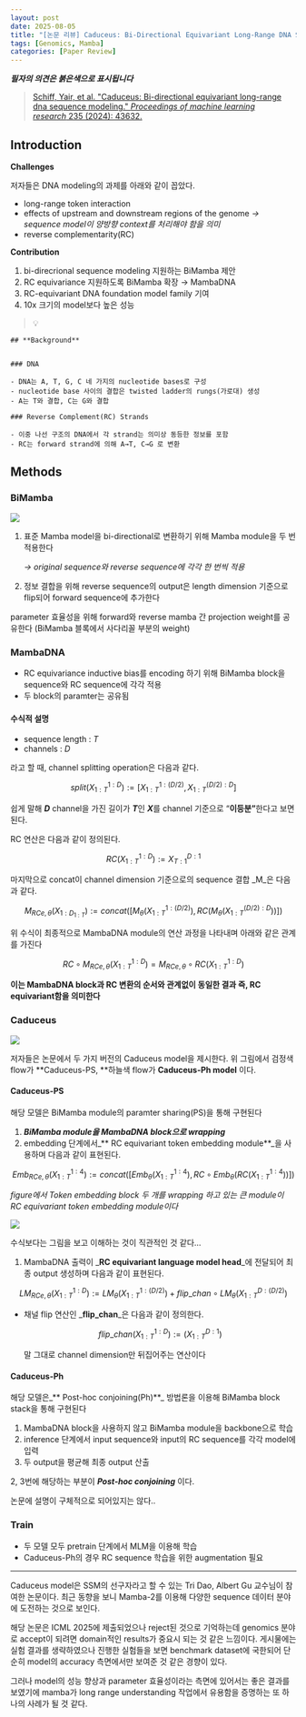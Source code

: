 ```yaml
---
layout: post
date: 2025-08-05
title: "[논문 리뷰] Caduceus: Bi-Directional Equivariant Long-Range DNA Sequence Modeling"
tags: [Genomics, Mamba]
categories: [Paper Review]
---
```


<span class="notion-red">_**필자의 의견은 붉은색으로 표시됩니다**_</span>


> [Schiff, Yair, et al. "Caduceus: Bi-directional equivariant long-range dna sequence modeling." ](https://pmc.ncbi.nlm.nih.gov/articles/PMC12189541/)[_Proceedings of machine learning research_](https://pmc.ncbi.nlm.nih.gov/articles/PMC12189541/)[ 235 (2024): 43632.](https://pmc.ncbi.nlm.nih.gov/articles/PMC12189541/)



## Introduction


**Challenges**


저자들은 DNA modeling의 과제를 아래와 같이 꼽았다.

- long-range token interaction
- effects of upstream and downstream regions of the genome 
_→ sequence model이 양방향 context를 처리해야 함을 의미_
- reverse complementarity(RC)

**Contribution**

1. bi-direcrional sequence modeling 지원하는 BiMamba 제안
1. RC equivariance 지원하도록 BiMamba 확장 → MambaDNA
1. RC-equivariant DNA foundation model family 기여
1. 10x 크기의 model보다 높은 성능

> 💡 


	## **Background**


	### DNA

	- DNA는 A, T, G, C 네 가지의 nucleotide bases로 구성
	- nucleotide base 사이의 결합은 twisted ladder의 rungs(가로대) 생성
	- A는 T와 결합, C는 G와 결합

	### Reverse Complement(RC) Strands

	- 이중 나선 구조의 DNA에서 각 strand는 의미상 동등한 정보를 포함
	- RC는 forward strand에 의해 A→T, C→G 로 변환


## Methods



### BiMamba


![](https://prod-files-secure.s3.us-west-2.amazonaws.com/542b861c-36a8-4051-84e5-8804b6728dba/2c247d59-7815-4980-99f0-8f0d21f445a7/image.png?X-Amz-Algorithm=AWS4-HMAC-SHA256&X-Amz-Content-Sha256=UNSIGNED-PAYLOAD&X-Amz-Credential=ASIAZI2LB4663FSXATCG%2F20250901%2Fus-west-2%2Fs3%2Faws4_request&X-Amz-Date=20250901T034423Z&X-Amz-Expires=3600&X-Amz-Security-Token=IQoJb3JpZ2luX2VjEKP%2F%2F%2F%2F%2F%2F%2F%2F%2F%2FwEaCXVzLXdlc3QtMiJIMEYCIQC4P2rOODKPfWaey3IZ3orRGxSD%2FBF0Z9QsX1RqOzSfawIhAMxJc1N4YWBfYSLJMbQT7ldXmGNifxYHn1Y5Df7dHJCuKogECPz%2F%2F%2F%2F%2F%2F%2F%2F%2F%2FwEQABoMNjM3NDIzMTgzODA1IgxbjYdOTtuHkHNHdTcq3AMALIXRSUR44%2BaF3YXikSyN%2FP7GO1j%2F3n%2FGN6Vv54eQ2%2FPZ56W4jOV5QIhd5dPtrn25CQGNs%2FLTANDcWE7VlVHNyNkARt4YDwjxPm7ezKiegTQ%2FAVi3mwRIORv6YeR3k9l7fg%2FKt36QbYXHPBpoRsyWuxzjIm6LT4J%2F%2BMYjKVQlgT%2Bt0VvfCWo6WfkcL3JG2viXpYmDmhBGbVah%2FUY8lA1ZJXGKdYfLvFUwByVwiU%2BXr%2BMNAslICG1lK1mD6zbC2Em2AC7CJ%2FEAOscDt80%2B%2BFXMazyFnieqiNdNUVTaqcn4Qvk5B5LOuhxbszaoVcBuh1r7JPKG4kRa5UTKWBJTonTNQrMJ1aCVaClIcodOmrcSJLQ%2BEytd84MytyeGUPTNY%2FSK%2FPLdeUCKFChKgSpuTFhebE0QR%2FXc4%2BcB4g7E7NXd%2Bbct1nVihP5Ao%2BUiQPBpfYsE3LfoUAu6S8%2BjFBDQOFFtxgxJiLfnw6cKth7VvaXLTUAXUUJJPKwhNrDZDT%2Fkliw3Oa1kDbJXBGQqwQsBcFm7XbAwpYIK%2FQmyRfHj6QLlZoMMkYPT3s%2BbaL7yY%2BzQb0Npw6kd1uP7I1XmF8PZ0DWsCafaa20A%2FQq3is6y%2BS57gB0LVaApSdKrWfXTlTCrnNTFBjqkAU8CajAl3cgy13msHeq3JAxRF%2BWr2%2F9UaN44INWOs%2Bs2Z0fU4XfLlwAPhW%2BAgv3qNM7YCTOZD48rLSuTfiSPgdO8vyM2SgHzZFRHRdSoUBMISO3bDmvhy6ACRQZfH%2BhoNbqC6W0wbnuc5Lw91nVWPIQqFwSqxtOYepQySvhclyAWFbI%2FxjwW1pi1%2FnxpYlhpw%2FqRs8zG3mFyDa1dGUMln4Zr4Mi8&X-Amz-Signature=9aea5e7bb2da915c59398c9c8ab565e892182bbe68c79176675826f6cc690b9f&X-Amz-SignedHeaders=host&x-amz-checksum-mode=ENABLED&x-id=GetObject)

1. 표준 Mamba model을 bi-directional로 변환하기 위해 Mamba module을 두 번 적용한다

	_→ original sequence와 reverse sequence에 각각 한 번씩 적용_

1. 정보 결합을 위해 reverse sequence의 output은 length dimension 기준으로 flip되어 forward sequence에 추가한다

parameter 효율성을 위해 forward와 reverse mamba 간 projection weight를 공유한다 (BiMamba 블록에서 사다리꼴 부분의 weight)



### MambaDNA

- RC equivariance inductive bias를 encoding 하기 위해 BiMamba block을 sequence와 RC sequence에 각각 적용
- 두 block의 paramter는 공유됨


#### 수식적 설명

- sequence length : _T_
- channels : _D_

라고 할 때,  channel splitting operation은 다음과 같다.


$$
split(X^{1:D}_{1:T}):=[X^{1:(D/2)}_{1:T},X^{(D/2):D}_{1:T}]
$$


<span class="notion-red">쉽게 말해 </span><span class="notion-red">_**D**_</span><span class="notion-red"> channel을 가진 길이가 </span><span class="notion-red">_**T**_</span><span class="notion-red">인 </span><span class="notion-red">_**X**_</span><span class="notion-red">를 channel 기준으로 “</span><span class="notion-red">**이등분”**</span><span class="notion-red">한다고 보면 된다.</span>


RC 연산은 다음과 같이 정의된다.


$$
RC(X^{1:D}_{1:T}):=X^{D:1}_{T:1}
$$


마지막으로 concat이 channel dimension 기준으로의 sequence 결합 _M_은 다음과 같다.


$$
M_{RCe,\theta}(X_{1:D_{1:T}}):=concat([M_{\theta}(X^{1:(D/2)}_{1:T}),RC(M_{\theta}(X^{(D/2):D}_{1:T}))])
$$


위 수식이 최종적으로 MambaDNA module의 연산 과정을 나타내며 아래와 같은 관계를 가진다


$$
RC\circ M_{RCe,\theta}(X^{1:D}_{1:T}) = M_{RCe,\theta} \circ RC(X^{1:D}_{1:T})
$$


**이는 MambaDNA block과 RC 변환의 순서와 관계없이 동일한 결과 즉, RC equivariant함을 의미한다**



### Caduceus


![](https://prod-files-secure.s3.us-west-2.amazonaws.com/542b861c-36a8-4051-84e5-8804b6728dba/f94a60d7-8145-473b-aef9-7c68d3ec604a/image.png?X-Amz-Algorithm=AWS4-HMAC-SHA256&X-Amz-Content-Sha256=UNSIGNED-PAYLOAD&X-Amz-Credential=ASIAZI2LB4663FSXATCG%2F20250901%2Fus-west-2%2Fs3%2Faws4_request&X-Amz-Date=20250901T034424Z&X-Amz-Expires=3600&X-Amz-Security-Token=IQoJb3JpZ2luX2VjEKP%2F%2F%2F%2F%2F%2F%2F%2F%2F%2FwEaCXVzLXdlc3QtMiJIMEYCIQC4P2rOODKPfWaey3IZ3orRGxSD%2FBF0Z9QsX1RqOzSfawIhAMxJc1N4YWBfYSLJMbQT7ldXmGNifxYHn1Y5Df7dHJCuKogECPz%2F%2F%2F%2F%2F%2F%2F%2F%2F%2FwEQABoMNjM3NDIzMTgzODA1IgxbjYdOTtuHkHNHdTcq3AMALIXRSUR44%2BaF3YXikSyN%2FP7GO1j%2F3n%2FGN6Vv54eQ2%2FPZ56W4jOV5QIhd5dPtrn25CQGNs%2FLTANDcWE7VlVHNyNkARt4YDwjxPm7ezKiegTQ%2FAVi3mwRIORv6YeR3k9l7fg%2FKt36QbYXHPBpoRsyWuxzjIm6LT4J%2F%2BMYjKVQlgT%2Bt0VvfCWo6WfkcL3JG2viXpYmDmhBGbVah%2FUY8lA1ZJXGKdYfLvFUwByVwiU%2BXr%2BMNAslICG1lK1mD6zbC2Em2AC7CJ%2FEAOscDt80%2B%2BFXMazyFnieqiNdNUVTaqcn4Qvk5B5LOuhxbszaoVcBuh1r7JPKG4kRa5UTKWBJTonTNQrMJ1aCVaClIcodOmrcSJLQ%2BEytd84MytyeGUPTNY%2FSK%2FPLdeUCKFChKgSpuTFhebE0QR%2FXc4%2BcB4g7E7NXd%2Bbct1nVihP5Ao%2BUiQPBpfYsE3LfoUAu6S8%2BjFBDQOFFtxgxJiLfnw6cKth7VvaXLTUAXUUJJPKwhNrDZDT%2Fkliw3Oa1kDbJXBGQqwQsBcFm7XbAwpYIK%2FQmyRfHj6QLlZoMMkYPT3s%2BbaL7yY%2BzQb0Npw6kd1uP7I1XmF8PZ0DWsCafaa20A%2FQq3is6y%2BS57gB0LVaApSdKrWfXTlTCrnNTFBjqkAU8CajAl3cgy13msHeq3JAxRF%2BWr2%2F9UaN44INWOs%2Bs2Z0fU4XfLlwAPhW%2BAgv3qNM7YCTOZD48rLSuTfiSPgdO8vyM2SgHzZFRHRdSoUBMISO3bDmvhy6ACRQZfH%2BhoNbqC6W0wbnuc5Lw91nVWPIQqFwSqxtOYepQySvhclyAWFbI%2FxjwW1pi1%2FnxpYlhpw%2FqRs8zG3mFyDa1dGUMln4Zr4Mi8&X-Amz-Signature=e2731438002aeea8a46828c192050a4ebc782f543b2c147f2816db6afa899cdb&X-Amz-SignedHeaders=host&x-amz-checksum-mode=ENABLED&x-id=GetObject)


저자들은 논문에서 두 가지 버전의 Caduceus model을 제시한다. 위 그림에서 검정색 flow가 **Caduceus-PS, **하늘색 flow가 **Caduceus-Ph model** 이다.



#### Caduceus-PS


해당 모델은 BiMamba module의 paramter sharing(PS)을 통해 구현된다

1. _**BiMamba module을 MambaDNA block으로 wrapping**_
1. embedding 단계에서_** RC equivariant token embedding module**_을 사용하며 다음과 같이 표현된다.

$$
Emb_{RCe,\theta}(X^{1:4}_{1:T}):=concat([Emb_{\theta}(X^{1:4}_{1:T}),RC \circ Emb_{\theta}(RC(X^{1:4}_{1:T}))])
$$


_figure에서 Token embedding block 두 개를 wrapping 하고 있는 큰 module이 RC equivariant token embedding module이다_


![](https://prod-files-secure.s3.us-west-2.amazonaws.com/542b861c-36a8-4051-84e5-8804b6728dba/b175e4da-71eb-4e91-8c23-a06dabe673c9/image.png?X-Amz-Algorithm=AWS4-HMAC-SHA256&X-Amz-Content-Sha256=UNSIGNED-PAYLOAD&X-Amz-Credential=ASIAZI2LB4663FSXATCG%2F20250901%2Fus-west-2%2Fs3%2Faws4_request&X-Amz-Date=20250901T034424Z&X-Amz-Expires=3600&X-Amz-Security-Token=IQoJb3JpZ2luX2VjEKP%2F%2F%2F%2F%2F%2F%2F%2F%2F%2FwEaCXVzLXdlc3QtMiJIMEYCIQC4P2rOODKPfWaey3IZ3orRGxSD%2FBF0Z9QsX1RqOzSfawIhAMxJc1N4YWBfYSLJMbQT7ldXmGNifxYHn1Y5Df7dHJCuKogECPz%2F%2F%2F%2F%2F%2F%2F%2F%2F%2FwEQABoMNjM3NDIzMTgzODA1IgxbjYdOTtuHkHNHdTcq3AMALIXRSUR44%2BaF3YXikSyN%2FP7GO1j%2F3n%2FGN6Vv54eQ2%2FPZ56W4jOV5QIhd5dPtrn25CQGNs%2FLTANDcWE7VlVHNyNkARt4YDwjxPm7ezKiegTQ%2FAVi3mwRIORv6YeR3k9l7fg%2FKt36QbYXHPBpoRsyWuxzjIm6LT4J%2F%2BMYjKVQlgT%2Bt0VvfCWo6WfkcL3JG2viXpYmDmhBGbVah%2FUY8lA1ZJXGKdYfLvFUwByVwiU%2BXr%2BMNAslICG1lK1mD6zbC2Em2AC7CJ%2FEAOscDt80%2B%2BFXMazyFnieqiNdNUVTaqcn4Qvk5B5LOuhxbszaoVcBuh1r7JPKG4kRa5UTKWBJTonTNQrMJ1aCVaClIcodOmrcSJLQ%2BEytd84MytyeGUPTNY%2FSK%2FPLdeUCKFChKgSpuTFhebE0QR%2FXc4%2BcB4g7E7NXd%2Bbct1nVihP5Ao%2BUiQPBpfYsE3LfoUAu6S8%2BjFBDQOFFtxgxJiLfnw6cKth7VvaXLTUAXUUJJPKwhNrDZDT%2Fkliw3Oa1kDbJXBGQqwQsBcFm7XbAwpYIK%2FQmyRfHj6QLlZoMMkYPT3s%2BbaL7yY%2BzQb0Npw6kd1uP7I1XmF8PZ0DWsCafaa20A%2FQq3is6y%2BS57gB0LVaApSdKrWfXTlTCrnNTFBjqkAU8CajAl3cgy13msHeq3JAxRF%2BWr2%2F9UaN44INWOs%2Bs2Z0fU4XfLlwAPhW%2BAgv3qNM7YCTOZD48rLSuTfiSPgdO8vyM2SgHzZFRHRdSoUBMISO3bDmvhy6ACRQZfH%2BhoNbqC6W0wbnuc5Lw91nVWPIQqFwSqxtOYepQySvhclyAWFbI%2FxjwW1pi1%2FnxpYlhpw%2FqRs8zG3mFyDa1dGUMln4Zr4Mi8&X-Amz-Signature=14f93917c9dc2244815d7eaf4ae1de5248a5588e620f1850b449e60be5580e76&X-Amz-SignedHeaders=host&x-amz-checksum-mode=ENABLED&x-id=GetObject)


<span class="notion-red">수식보다는 그림을 보고 이해하는 것이 직관적인 것 같다…</span>

1. MambaDNA 출력이 _**RC equivariant language model head**_에 전달되어 최종 output 생성하며 다음과 같이 표현된다.

$$
LM_{RCe,\theta}(X^{1:D}_{1:T}):= LM_{\theta}(X^{1:(D/2)}_{1:T})+flip\_chan\circ LM_{\theta}(X^{D:(D/2)}_{1:T})
$$

- 채널 flip 연산인 _**flip\_chan**_은 다음과 같이 정의한다.

	$$
	flip\_chan(X^{1:D}_{1:T}):=(X^{D:1}_{1:T})
	$$


	말 그대로 channel dimension만 뒤집어주는 연산이다



#### Caduceus-Ph


해당 모델은_** Post-hoc conjoining(Ph)**_ 방법론을 이용해 BiMamba block stack을 통해 구현된다

1. MambaDNA block을 사용하지 않고 BiMamba module을 backbone으로 학습
1. inference 단계에서 input sequence와 input의 RC sequence를 각각 model에 입력
1. 두 output을 평균해 최종 output 산출

2, 3번에 해당하는 부분이 _**Post-hoc conjoining**_ 이다.


<span class="notion-red">논문에 설명이 구체적으로 되어있지는 않다..</span>



### Train

- 두 모델 모두 pretrain 단계에서 MLM을 이용해 학습
- Caduceus-Ph의 경우 RC sequence 학습을 위한 augmentation 필요

---


<span class="notion-red">Caduceus model은 SSM의 선구자라고 할 수 있는 Tri Dao, Albert Gu 교수님이 참여한 논문이다. 최근 동향을 보니 Mamba-2를 이용해 다양한 sequence 데이터 분야에 도전하는 것으로 보인다.</span>


<span class="notion-red">해당 논문은 ICML 2025에 제출되었으나 reject된 것으로 기억하는데 genomics 분야로 accept이 되려면 domain적인 results가 중요시 되는 것 같은 느낌이다. 게시물에는 실험 결과를 생략하였으나 진행한 실험들을 보면 benchmark dataset에 국한되어 단순히 model의 accuracy 측면에서만 보여준 것 같은 경향이 있다.</span>


<span class="notion-red">그러나 model의 성능 향상과 parameter 효율성이라는 측면에 있어서는 좋은 결과를 보였기에 mamba가 long range understanding 작업에서 유용함을 증명하는 또 하나의 사례가 될 것 같다.</span>

